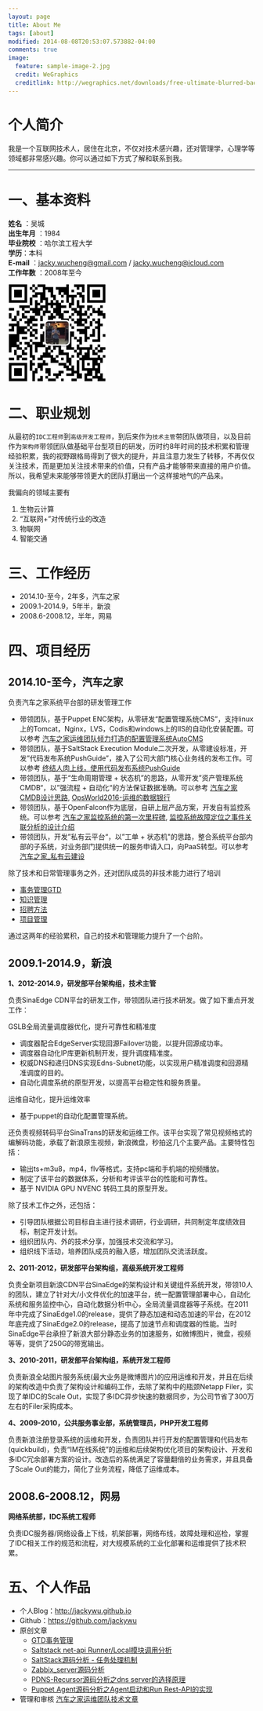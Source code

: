 ```yaml
---
layout: page
title: About Me
tags: [about]
modified: 2014-08-08T20:53:07.573882-04:00
comments: true
image:
  feature: sample-image-2.jpg
  credit: WeGraphics
  creditlink: http://wegraphics.net/downloads/free-ultimate-blurred-background-pack/
---
```


# 个人简介

我是一个互联网技术人，居住在北京，不仅对技术感兴趣，还对管理学，心理学等领域都非常感兴趣。你可以通过如下方式了解和联系到我。

---

# 一、基本资料
**姓名** ：吴城  
**出生年月** ：1984  
**毕业院校** ：哈尔滨工程大学  
**学历**：本科  
**E-mail** ：jacky.wucheng@gmail.com / jacky.wucheng@icloud.com  
**工作年数** ：2008年至今  


![](/images/weixin-pic-jackywu.jpg)

# 二、职业规划

从最初的`IDC工程师`到`高级开发工程师`，到后来作为`技术主管`带团队做项目，以及目前作为`架构师`带领团队做基础平台型项目的研发，历时约8年时间的技术积累和管理经验积累，我的视野跟格局得到了很大的提升，并且注意力发生了转移，不再仅仅关注技术，而是更加关注技术带来的价值，只有产品才能够带来直接的用户价值。所以，我希望未来能够带领更大的团队打磨出一个这样接地气的产品来。

我偏向的领域主要有

1. 生物云计算
2. “互联网+”对传统行业的改造
3. 物联网
4. 智能交通

# 三、工作经历

* 2014.10-至今，2年多，汽车之家
* 2009.1-2014.9，5年半，新浪
* 2008.6-2008.12，半年，网易

# 四、项目经历

## 2014.10-至今，汽车之家

负责汽车之家系统平台部的研发管理工作

* 带领团队，基于Puppet ENC架构，从零研发“配置管理系统CMS”，支持linux上的Tomcat，Nginx，LVS，Codis和windows上的IIS的自动化安装配置。可以参考 [汽车之家运维团队倾力打造的配置管理系统AutoCMS](http://mp.weixin.qq.com/s?__biz=MzA3MzYwNjQ3NA==&mid=2651296455&idx=1&sn=ae9ff5e7f3a103559d690b79dfae1962&scene=0#wechat_redirect)
* 带领团队，基于SaltStack Execution Module二次开发，从零建设标准，开发”代码发布系统PushGuide”，接入了公司大部门核心业务线的发布工作。可以参考 [终结人肉上线，使用代码发布系统PushGuide](http://mp.weixin.qq.com/s?__biz=MzA3MzYwNjQ3NA==&mid=2651296847&idx=1&sn=9f5c03364f36032a390b0929d3b8e558#rd)
* 带领团队，基于“生命周期管理 + 状态机”的思路，从零开发”资产管理系统CMDB“，以”强流程 + 自动化“的方法保证数据准确。可以参考 [汽车之家CMDB设计思路](http://mp.weixin.qq.com/s?__biz=MzA5NTAxNjQyMA==&mid=2654543617&idx=1&sn=f97d01906a52919cd059308933c7d6cd&scene=4#wechat_redirect), [OpsWorld2016-运维的数据银行](https://du-uu.com/article/58744eb7d28f910011718bce)
* 带领团队，基于OpenFalcon作为底层，自研上层产品方案，开发自有监控系统。可以参考 [汽车之家监控系统的第一次里程碑](http://mp.weixin.qq.com/s?src=3&timestamp=1489019640&ver=1&signature=wFVC0E6YlKsNsCYnhs8XlMdRTmt-wBU8qMW4YCsNorxAgwWNXdnKps4-QZkFe4ug1ijgICzEU2vMXhRcpH4nkuqcKc67ElcWbCNNWRwlQXLuoqx5FvO6yngBBCNOjwIejqXSEgiZo6hoyNmKgr-MHJDlPrAOkoomYF0Rzebxs7s=), [监控系统故障定位之事件关联分析的设计介绍](http://www.yunweipai.com/archives/10490.html)
* 带领团队，开发”私有云平台“，以”工单 + 状态机"的思路，整合系统平台部内部的子系统，对业务部门提供统一的服务申请入口，向PaaS转型。可以参考 [汽车之家_私有云建设](http://www.thegitc.com/ppt2016bj/02%E4%BA%91%E4%B8%93%E5%9C%BA_%E7%9B%9B%E6%97%BA%E5%BC%BA_%E6%B1%BD%E8%BD%A6%E4%B9%8B%E5%AE%B6_%E7%A7%81%E6%9C%89%E4%BA%91%E5%BB%BA%E8%AE%BE_%E6%9C%80%E6%96%B0%E7%89%88.pdf)

除了技术和日常管理事务之外，还对团队成员的非技术能力进行了培训

* [事务管理GTD](http://jackywu.github.io/articles/事务管理分享/)
* [知识管理](http://jackywu.github.io/articles/知识管理/)
* [招聘方法](http://jackywu.github.io/articles/招聘方法/)
* [项目管理](http://jackywu.github.io/articles/项目管理方法/)

通过这两年的经验累积，自己的技术和管理能力提升了一个台阶。

## 2009.1-2014.9，新浪

**1、2012-2014.9，研发部平台架构组，技术主管**

负责SinaEdge CDN平台的研发工作，带领团队进行技术研发。做了如下重点开发工作：

GSLB全局流量调度器优化，提升可靠性和精准度

- 调度器配合EdgeServer实现回源Failover功能，以提升回源成功率。
- 调度器自动化IP库更新机制开发，提升调度精准度。
- 权威DNS和递归DNS实现Edns-Subnet功能，以实现用户精准调度和回源精准调度的目的。
- 自动化调度系统的原型开发，以提高平台稳定性和服务质量。

运维自动化，提升运维效率

- 基于puppet的自动化配置管理系统。

还负责视频转码平台SinaTrans的研发和运维工作。该平台实现了常见视频格式的编解码功能，承载了新浪原生视频，新浪微盘，秒拍这几个主要产品。主要特性包括：

- 输出ts+m3u8，mp4，flv等格式，支持pc端和手机端的视频播放。
- 制定了该平台的数据体系，分析和考评该平台的性能和可靠性。
- 基于 NVIDIA GPU NVENC 转码工具的原型开发。

除了技术工作之外，还包括：

- 引导团队根据公司目标自主进行技术调研，行业调研，共同制定年度绩效目标，制定开发计划。
- 组织团队内、外的技术分享，加强技术交流和学习。
- 组织线下活动，培养团队成员的融入感，增加团队交流活跃度。

**2、2011-2012，研发部平台架构组，高级系统开发工程师**

负责全新项目新浪CDN平台SinaEdge的架构设计和关键组件系统开发，带领10人的团队，建立了针对大/小文件优化的加速平台，统一配置管理部署中心，自动化系统和服务监控中心，自动化数据分析中心，全局流量调度器等子系统。在2011年中完成了SinaEdge1.0的release，提供了静态加速和动态加速的平台，在2012年底完成了SinaEdge2.0的release，提高了加速节点和调度器的性能。当时SinaEdge平台承担了新浪大部分静态业务的加速服务，如微博图片，微盘，视频等等，提供了250G的带宽输出。

**3、2010-2011，研发部平台架构组，系统开发工程师**

负责新浪全站图片服务系统(最大业务是微博图片)的应用运维和开发，并且在后续的架构改造中负责了架构设计和编码工作，去除了架构中的瓶颈Netapp Filer，实现了单IDC的Scale Out，实现了多IDC异步快速的数据同步，为公司节省了300万左右的Filer采购成本。

**4、2009-2010，公共服务事业部，系统管理员，PHP开发工程师**

负责新浪注册登录系统的运维和开发，负责团队并行开发的配置管理和代码发布(quickbuild)，负责“IM在线系统”的运维和后续架构优化项目的架构设计、开发和多IDC冗余部署方案的设计。改造后的系统满足了容量翻倍的业务需求，并且具备了Scale Out的能力，简化了业务流程，降低了运维成本。 

## 2008.6-2008.12，网易

**网络系统部，IDC系统工程师**

负责IDC服务器/网络设备上下线，机架部署，网络布线，故障处理和巡检，掌握了IDC相关工作的规范和流程，对大规模系统的工业化部署和运维提供了技术积累。

# 五、个人作品

* 个人Blog：<http://jackywu.github.io>
* Github：<https://github.com/jackywu>
* 原创文章
    * [GTD事务管理](http://jackywu.github.io/articles/事务管理分享/)
    * [Saltstack net-api Runner/Local模块调用分析](http://jackywu.github.io/articles/saltstack_net_api_runner_local_call/)
    * [SaltStack源码分析 - 任务处理机制](http://jackywu.github.io/articles/saltstack源码分析/)
    * [Zabbix_server源码分析](http://jackywu.github.io/articles/zabbix_server源码分析/)
    * [PDNS-Recursor源码分析之dns server的选择原理](http://jackywu.github.io/articles/pdns_recursor源码分析之dns_server的选择原理/)
    * [Puppet Agent源码分析之Agent启动和Run Rest-API的实现](http://jackywu.github.io/articles/puppet_agent源码分析之agent启动和run_rest_api的实现/)
* 管理和审核 [汽车之家运维团队技术文章](http://autohomeops.corpautohome.com)

